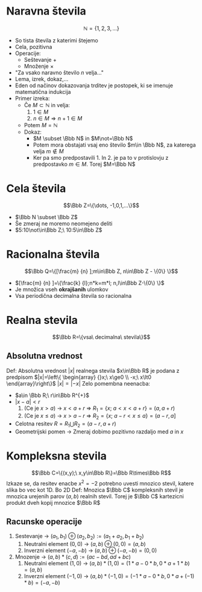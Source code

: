# Naravna števila
$$\mathbb N=\{1,2,3,...\}$$
- So tista števila z katerimi štejemo 
- Cela, pozitivna
- Operacije:
  - Seštevanje $+$
  - Množenje $×$
- "Za vsako naravno število $n$ velja..." 
- Lema, izrek, dokaz,...
- Eden od načinov dokazovanja trditev je postopek, ki se imenuje matematična indukcija
- Primer izreka:
  - Če $M \subset \mathbb N$ in velja:
    1. $1\in M$
    2. $n\in M \Rightarrow n+1\in M$
  - Potem $M=\mathbb N$
  - Dokaz:
    - $M \subset \Bbb N$ in $M\not=\Bbb N$
    - Potem mora obstajati vsaj eno število $m\in \Bbb N$, za katerega velja $m\not\in M$
    - Ker pa smo predpostavili 1. In 2. je pa to v protislovju z predpostavko $m\in M$. Torej $M=\Bbb N$
# Cela števila 
$$\Bbb Z=\{\dots, -1,0,1,...\}$$
- $\Bbb N \subset \Bbb Z$
- Še zmeraj ne moremo neomejeno deliti
- $5:10\not\in\Bbb Z;\ 10:5\in\Bbb Z$
# Racionalna števila 
$$\Bbb Q=\{[\frac{m} {n} ];m\in\Bbb Z, n\in\Bbb Z - \{0\} \}$$
- $[\frac{m} {n} ]=\{\frac{k} {l};n*k=m*l; n,l\in\Bbb Z-\{0\} \}$
- Je množica vseh **okrajšanih** ulomkov
- Vsa periodična decimalna števila so racionalna

# Realna stevila
$$\Bbb R=\{vsa\ decimalna\ stevila\}$$
## Absolutna vrednost
Def: Absolutna vrednost $|x|$ realnega stevila $x\in\Bbb R$ je podana z predpisom $|x|=\left\{ \begin{array} {}x;\ x\ge0 \\ -x;\ x\lt0  \end{array}\right\}$
$|x|=|-x|$
Zelo pomembna neenacba:
- $a\in \Bbb R;\ r\in\Bbb R^{+}$
- $|x-a|\lt r$
	1. (Ce je $x>a$) -> $x<a+r$ => $R_{1}=\{x;\ a<x<a+r\}=(a,a+r)$
	2. (Ce je $x\le a$) -> $x>a-r$ => $R_{2}=\{x;\ a-r<x\le a\}=(a-r,a]$
- Celotna resitev $R=R_{1}\bigcup R_{2}=(a-r,a+r)$
- Geometrijski pomen -> Zmeraj dobimo pozitivno razdaljo med $a$ in $x$

# Kompleksna stevila
$$\Bbb C=\{(x,y);\ x,y\in\Bbb R\}=\Bbb R\times\Bbb R$$
Izkaze se, da resitev enacbe $x^2=-2$ potrebno uvesti mnozico stevil, katere slika bo vec kot 1D. Bo 2D
Def: Mnozica $\Bbb C$ kompleksnih stevil je mnozica urejenih parov $(a,b)$ realnih stevil. Torej je $\Bbb C$ kartezicni produkt dveh kopij mnozice $\Bbb R$
## Racunske operacije
1. Sestevanje -> $(a_{1},b_{1})\oplus (a_{2},b_{2}):=(a_{1}+a_{2},b_{1}+b_{2})$
	1. Neutralni element $(0,0)$ -> $(a,b)\oplus(0,0)=(a,b)$
	2. Inverzni element $(-a,-b)$ -> $(a,b)\oplus(-a,-b)=(0,0)$
2. Mnozenje -> $(a,b)*(c,d):=(ac-bd,ad+bc)$
	1. Neutralni element $(1,0)$ -> $(a,b)*(1,0)=(1*a-0*b,0*a+1*b)=(a,b)$
	2. Inverzni element $(-1,0)$ -> $(a,b)*(-1,0)=(-1*a-0*b,0*a+(-1)*b)=(-a,-b)$